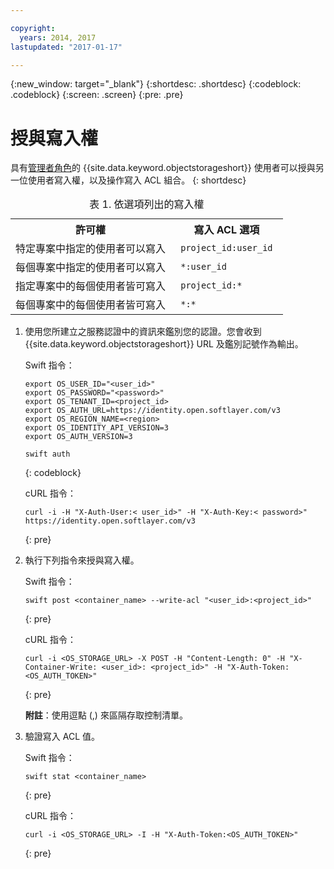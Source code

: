 ```yaml
---

copyright:
  years: 2014, 2017
lastupdated: "2017-01-17"

---
```

{:new_window: target="_blank"}
{:shortdesc: .shortdesc}
{:codeblock: .codeblock}
{:screen: .screen}
{:pre: .pre}


# 授與寫入權 

具有[管理者角色](/docs/services/ObjectStorage/os_access_types.html)的 {{site.data.keyword.objectstorageshort}} 使用者可以授與另一位使用者寫入權，以及操作寫入 ACL 組合。
{: shortdesc}

<table>
<caption> 表 1. 依選項列出的寫入權</caption>
  <tr>
    <th> 許可權</th>
    <th> 寫入 ACL 選項</th>
  </tr>
  <tr>
    <td> 特定專案中指定的使用者可以寫入</td>
    <td> <code> project_id:user_id </code> </td>
  </tr>
  <tr>
    <td> 每個專案中指定的使用者可以寫入</td>
    <td> <code> &#42;:user_id </code> </td>
  </tr>
  <tr>
    <td> 指定專案中的每個使用者皆可寫入</td>
    <td>  <code> project_id:&#42; </code> </td>
  </tr>
  <tr>
    <td> 每個專案中的每個使用者皆可寫入</td>
    <td>  <code> &#42;:&#42; </code> </td>
  </tr>
</table>



1. 使用您所建立之服務認證中的資訊來鑑別您的認證。您會收到 {{site.data.keyword.objectstorageshort}} URL 及鑑別記號作為輸出。

    Swift 指令：

    ```
    export OS_USER_ID="<user_id>"
    export OS_PASSWORD="<password>"
    export OS_TENANT_ID=<project_id>
    export OS_AUTH_URL=https://identity.open.softlayer.com/v3
    export OS_REGION_NAME=<region>
    export OS_IDENTITY_API_VERSION=3
    export OS_AUTH_VERSION=3

    swift auth
    ```
    {: codeblock}

    cURL 指令：

    ```
    curl -i -H "X-Auth-User:< user_id>" -H "X-Auth-Key:< password>" https://identity.open.softlayer.com/v3
    ```
    {: pre}

2. 執行下列指令來授與寫入權。

    Swift 指令：

    ```
    swift post <container_name> --write-acl "<user_id>:<project_id>"
    ```
    {: pre}

    cURL 指令：

    ```
    curl -i <OS_STORAGE_URL> -X POST -H "Content-Length: 0" -H "X-Container-Write: <user_id>: <project_id>" -H "X-Auth-Token:<OS_AUTH_TOKEN>"
    ```
    {: pre}

    **附註**：使用逗點 (,) 來區隔存取控制清單。

3. 驗證寫入 ACL 值。

    Swift 指令：

    ```
    swift stat <container_name>
    ```
    {: pre}

    cURL 指令：

    ```
    curl -i <OS_STORAGE_URL> -I -H "X-Auth-Token:<OS_AUTH_TOKEN>"
    ```
    {: pre}
